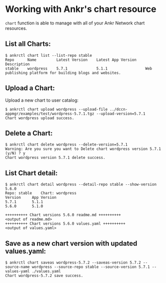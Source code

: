 # Working with Ankr's chart resource
`chart` function is able to manage with all of your Ankr Network chart resources. 

## List all Charts:

```
$ ankrctl chart list --list-repo stable
Repo      Name         Latest Version    Latest App Version    Description
stable    wordpress    5.7.1             5.1.1                 Web publishing platform for building blogs and websites.
```

## Upload a Chart:
Upload a new chart to user catalog:
```
$ ankrctl chart upload wordpress --upload-file ../dccn-appmgr/examples/test/wordpress-5.7.1.tgz --upload-version=5.7.1
Chart wordpress upload success.
```

## Delete a Chart:

```
$ ankrctl chart delete wordpress --delete-version=5.7.1
Warning: Are you sure you want to Delete chart wordpress version 5.7.1 (y/N) ? y
Chart wordpress version 5.7.1 delete success.
```

## List Chart detail:

```
$ ankrctl chart detail wordpress --detail-repo stable --show-version 5.6.0
Repo: stable	Chart: wordpress
Version		App Version
5.7.1		5.1.1
5.6.0		5.1.0

++++++++++ Chart versions 5.6.0 readme.md ++++++++++
<output of readme.md>
++++++++++ Chart versions 5.6.0 values.yaml ++++++++++
<output of values.yaml>
```
## Save as a new chart version with updated values.yaml:

```
$ ankrctl chart saveas wordpress-5.7.2 --saveas-version 5.7.2 --source-name wordpress --source-repo stable --source-version 5.7.1 --values-yaml ./values.yaml
Chart wordpress-5.7.2 save success.
```
